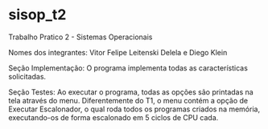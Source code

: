# sisop_t2
Trabalho Pratico 2 - Sistemas Operacionais

Nomes dos integrantes: Vitor Felipe Leitenski Delela e Diego Klein

Seção Implementação: O programa implementa todas as características solicitadas. 

Seção Testes: Ao executar o programa, todas as opções são printadas na tela através do menu. Diferentemente do T1, o menu contém a opção de Executar Escalonador, o qual roda todos os programas criados na memória, executando-os de forma escalonado em 5 ciclos de CPU cada.
